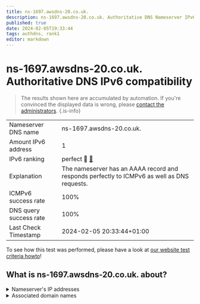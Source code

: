 ```yaml
---
title: ns-1697.awsdns-20.co.uk.
description: ns-1697.awsdns-20.co.uk. Authoritative DNS Nameserver IPv6 compatibility
published: true
date: 2024-02-05T19:33:44
tags: authdns, rank1
editor: markdown
---
```


# ns-1697.awsdns-20.co.uk. Authoritative DNS IPv6 compatibility

> The results shown here are accumulated by automation. If you're convinced the displayed data is wrong, please [contact the administrators](/howto/chat). 
{.is-info}




|   |   |
| - | - |
| Nameserver DNS name | ns-1697.awsdns-20.co.uk.
| Amount IPv6 address | 1
| IPv6 ranking | perfect :1st_place_medal: [🔗](/howto/ranking) |
| Explanation | The nameserver has an AAAA record and responds perfectly to ICMPv6 as well as DNS requests. |
| ICMPv6 success rate | 100%|
| DNS query success rate | 100% |
| Last Check Timestamp | 2024-02-05 20:33:44+01:00 |

To see how this test was performed, please have a look at [our website test criteria howto](/howto/testcriteria/authdns)!


## What is ns-1697.awsdns-20.co.uk. about?




<details>
<summary>Nameserver's IP addresses</summary>

2600:9000:5306:a100::1

</details>



<details>
<summary>Associated domain names</summary>

onlyfans.com

</details>
